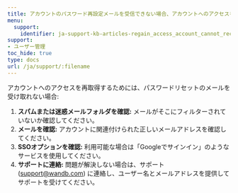```yaml
---
title: アカウントのパスワード再設定メールを受信できない場合、アカウントへのアクセスをどうすれば再取得できますか？
menu:
  support:
    identifier: ja-support-kb-articles-regain_access_account_cannot_receive_password_reset_email
support:
- ユーザー管理
toc_hide: true
type: docs
url: /ja/support/:filename
---
```


アカウントへのアクセスを再取得するためには、パスワードリセットのメールを受け取れない場合:

1. **スパムまたは迷惑メールフォルダを確認:** メールがそこにフィルターされていないか確認してください。
2. **メールを確認:** アカウントに関連付けられた正しいメールアドレスを確認してください。
3. **SSOオプションを確認:** 利用可能な場合は「Googleでサインイン」のようなサービスを使用してください。
4. **サポートに連絡:** 問題が解決しない場合は、サポート (support@wandb.com) に連絡し、ユーザー名とメールアドレスを提供してサポートを受けてください。